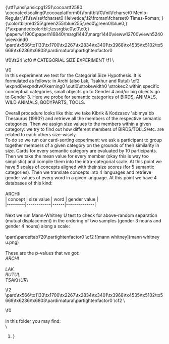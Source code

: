 {\rtf1\ansi\ansicpg1251\cocoartf2580
\cocoatextscaling0\cocoaplatform0{\fonttbl\f0\fnil\fcharset0 Menlo-Regular;\f1\fswiss\fcharset0 Helvetica;\f2\froman\fcharset0 Times-Roman;
}
{\colortbl;\red255\green255\blue255;\red0\green0\blue0;}
{\*\expandedcolortbl;;\cssrgb\c0\c0\c0;}
\paperw11900\paperh16840\margl1440\margr1440\vieww12700\viewh5240\viewkind0
\pard\tx566\tx1133\tx1700\tx2267\tx2834\tx3401\tx3968\tx4535\tx5102\tx5669\tx6236\tx6803\pardirnatural\partightenfactor0

\f0\fs24 \cf0 # CATEGORIAL SIZE EXPERIMENT
\f1 \

\f0 \
In this experiment we test for the Categorial Size Hypothesis. It is formulated as follows: in Archi (also Lak, Tsakhur and Rutul) \cf2 \expnd0\expndtw0\kerning0
\outl0\strokewidth0 \strokec2 within specific conceptual categories, small objects go to Gender 4 and/or big objects go to Gender 3. Here we probe for semantic categories of BIRDS, ANIMALS, WILD ANIMALS, BODYPARTS, TOOLS. \
\
Overall procedure looks like this: we take Kibrik & Kodzasov \'abImya\'bb Thesaurus (1990?) and retrieve all the members of the respective semantic categories. Then we assign size values to the members within a given category: we try to find out how different members of BIRDS/TOLLS/etc. are related to each others size-wisely.\
To do so we run our card-sorting experiment: we ask a participant to group together members of a given category on the grounds of their similarity in size. Cards for every semantic category are evaluated by 10 participants. Then we take the mean value for every member (okay this is way too simplistic) and compile them into the intra-categorial scale. At this point we have 5 scales of concepts aligned with their size scores (for 5 semantic categories). Then we translate concepts into 4 languages and retrieve gender values of every word in a given language. At this point we  have 4 databases of this kind:\
\
ARCHI:\
| concept | size value | word | gender value |\
|---------|------------|------|--------------|\
\
Next we run Mann-Whitney U test to check for above-random separation (mutual displacement) in the ordering of two samples (gender 3 nouns and gender 4 nouns) along a scale:\
\
\pard\pardeftab720\partightenfactor0
\cf2 ![mann whitney](mann whitney u.png)\
\
These are the p-values that we got:\
_ARCHI_\
\
_LAK_\
_RUTUL_\
_TSAKHUR_\
 
\f2 \
\pard\tx566\tx1133\tx1700\tx2267\tx2834\tx3401\tx3968\tx4535\tx5102\tx5669\tx6236\tx6803\pardirnatural\partightenfactor0
\cf2 \

\f0 \
\
In this folder you may find:\
\
1. }
